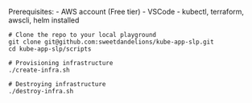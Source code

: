 Prerequisites:
    - AWS account (Free tier)
    - VSCode
    - kubectl, terraform, awscli, helm installed

```
# Clone the repo to your local playground
git clone git@github.com:sweetdandelions/kube-app-slp.git
cd kube-app-slp/scripts

# Provisioning infrastructure
./create-infra.sh

# Destroying infrastructure
./destroy-infra.sh
```






